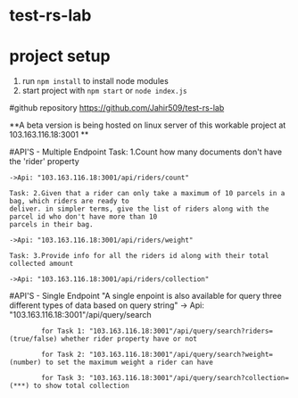 # test-rs-lab

# project setup
1. run `npm install` to install node modules
2. start project with `npm start` or `node index.js`

#github repository
https://github.com/Jahir509/test-rs-lab

**A beta version is being hosted on linux server of this workable project at 103.163.116.18:3001  **

#API'S - Multiple Endpoint
    Task: 1.Count how many documents don't have the 'rider' property
    
    ->Api: "103.163.116.18:3001/api/riders/count"
    
    Task: 2.Given that a rider can only take a maximum of 10 parcels in a bag, which riders are ready to
    deliver. in simpler terms, give the list of riders along with the parcel id who don't have more than 10
    parcels in their bag.

    ->Api: "103.163.116.18:3001/api/riders/weight"

    Task: 3.Provide info for all the riders id along with their total collected amount

    ->Api: "103.163.116.18:3001/api/riders/collection"

#API'S - Single Endpoint
    "A single enpoint is also available for query three different types of data based on query string"
    -> Api: "103.163.116.18:3001"/api/query/search
            
            for Task 1: "103.163.116.18:3001"/api/query/search?riders=(true/false) whether rider property have or not
            
            for Task 2: "103.163.116.18:3001"/api/query/search?weight=(number) to set the maximum weight a rider can have

            for Task 3: "103.163.116.18:3001"/api/query/search?collection=(***) to show total collection
